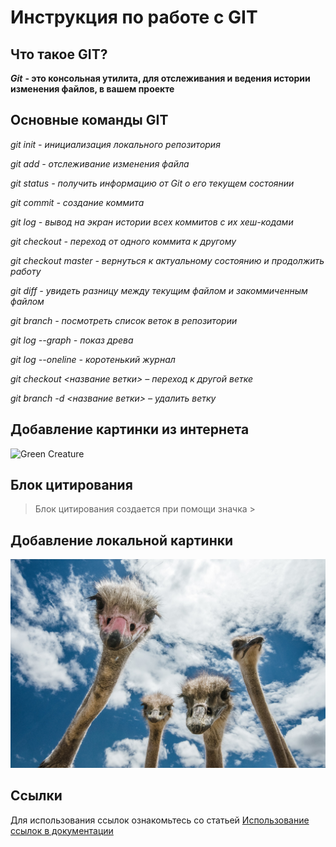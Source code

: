 # Инструкция по работе с GIT

## Что такое GIT?

***Git*** **- это консольная утилита, для отслеживания и ведения истории изменения файлов, в вашем проекте**

## Основные команды GIT

*git init - инициализация локального репозитория*

*git add - отслеживание изменения файла*

*git status - получить информацию от Git о его текущем состоянии*

*git commit - создание коммита*

*git log - вывод на экран истории всех коммитов с их хеш-кодами*

*git checkout - переход от одного коммита к другому*

*git checkout master - вернуться к актуальному состоянию и продолжить работу*

*git diff - увидеть разницу между текущим файлом и закоммиченным файлом*

*git branch - посмотреть список веток в репозитории*

*git log --graph - показ древа*

*git log --oneline - коротенький журнал*

*git checkout <название ветки> – переход к другой ветке*

*git branch -d <название ветки> – удалить ветку*

## Добавление картинки из интернета
<image src="https://fikiwiki.com/uploads/posts/2022-02/1644870333_42-fikiwiki-com-p-smeshnie-kartinki-multyashek-44.jpg" alt="Green Creature">


## Блок цитирования

> Блок цитирования создается при помощи значка > 

## Добавление локальной картинки

![Страусы](./Straus.jpg)

## Ссылки

Для использования ссылок ознакомьтесь со статьей [Использование ссылок в документации](https://learn.microsoft.com/ru-ru/contribute/content/how-to-write-links)